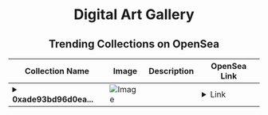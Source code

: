 <div align="center">

# Digital Art Gallery

## Trending Collections on OpenSea

| Collection Name                       | Image                                                                                     | Description                       | OpenSea Link                                                                                          |
|---------------------------------------|-------------------------------------------------------------------------------------------|-----------------------------------|--------------------------------------------------------------------------------------------------------|
| **<details><summary>0xade93bd96d0ea...</summary>0xade93bd96d0ea301bf0baa19a317550b555dd539</details>** | ![Image](https://i2.seadn.io/optimism/0x2b4af402b907327489273847f7ee3b7c9a3b1187/9ae436df9b76bc38bc7163286d56c5/509ae436df9b76bc38bc7163286d56c5.png?w=200&auto=format) |  | <details><summary>Link</summary>[0xade93bd96d0ea301bf0baa19a317550b555dd539](https://opensea.io/collection/0xade93bd96d0ea301bf0baa19a317550b555dd539)</details> |

</div>